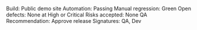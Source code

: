Build: Public demo site
Automation: Passing
Manual regression: Green
Open defects: None at High or Critical
Risks accepted: None
QA Recommendation: Approve release
Signatures: QA, Dev
